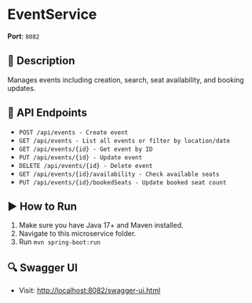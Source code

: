 # EventService

**Port**: `8082`

## 📘 Description
Manages events including creation, search, seat availability, and booking updates.

## 📡 API Endpoints
- `POST /api/events - Create event`
- `GET /api/events - List all events or filter by location/date`
- `GET /api/events/{id} - Get event by ID`
- `PUT /api/events/{id} - Update event`
- `DELETE /api/events/{id} - Delete event`
- `GET /api/events/{id}/availability - Check available seats`
- `PUT /api/events/{id}/bookedSeats - Update booked seat count`

## ▶️ How to Run
1. Make sure you have Java 17+ and Maven installed.
2. Navigate to this microservice folder.
3. Run `mvn spring-boot:run`

## 🔍 Swagger UI
- Visit: [http://localhost:8082/swagger-ui.html](http://localhost:8082/swagger-ui.html)
